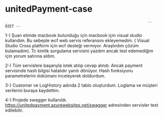 # unitedPayment-case

                                                                     -- ÖZET --
                                                                     
1-) Şuan elimde macbook bulunduğu için macbook için visual studio kullandım. Bu sebeple wcf web servis referansını ekleyemedim. ( Visual Studio Cross platform için wcf desteği vermiyor. Araştırdım çözüm bulamadım). Tc kimlik sorgulama servisini yazdım ancak test edemediğim için yorum satırına aldım.

2-) Tüm servislere başarıyla istek atılıp cevap alındı. Ancak payment servisinde hash bilgisi hatalıdır yanıtı dönüyor. Hash fonksiyonu parametrelerini dokümanı inceleyerek doldurdum. 

3-) Customer ve LogHistory adında 2 tablo oluşturdum. Loglama ve müşteri verilerini buraya kaydettim.

4-) Projede swagger kullanıldı. https://unitedpayment.azurewebsites.net/swagger adresinden servisler test edilebilir.
